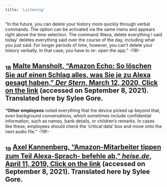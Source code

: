 ```yaml
---
title: 'Listening'
---
```


“In the future, you can delete your history more quickly through verbal commands. The option can be activated via the same menu and appears right above the time selection. The command ‘Alexa, delete everything I said today’ deletes everything said over the course of the day, including what you just said. For longer periods of time, however, you can’t delete your history verbally. In that case, you have to re- open the app.” -!18!-
## <sub class="subscript">**18**</sub> [Malte Mansholt, “Amazon Echo: So löschen Sie auf einen Schlag alles, was Sie je zu Alexa gesagt haben,” _Der Stern_, March 12, 2020, Click on the link](https://www.stern.de/digital/online/amazon-echo--so-loeschen-sie-auf-einen-schlag-alles--was-sie-je-zu-alexa-gesagt-haben-8743604.html) (accessed on September 8, 2021). Translated here by Sylee Gore.
**“Other employees** noted everything that the device picked up beyond that, even background conversations, which sometimes include confidential information, such as names, bank details, or children’s remarks. In cases like these, employees should check the ‘critical data’ box and move onto the next audio file.” -!19!-
## <sub class="subscript">**19**</sub> [Axel Kannenberg, “Amazon-Mitarbeiter tippen zum Teil Alexa-Sprach- befehle ab,” _heise.de_, April 11, 2019, Click on the link](https://heise.de/-4374871) (accessed on September 8, 2021). Translated here by Sylee Gore.



